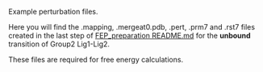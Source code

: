 Example perturbation files.

Here you will find the .mapping, .mergeat0.pdb, .pert, .prm7 and .rst7 files created in the last step of [FEP_preparation README.md](https://github.com/cole-group/qube_project/blob/master/QuBe-SOMD_paper/FEP_preparation/README.md) for the **unbound** transition of Group2 Lig1-Lig2. 

These files are required for free energy calculations.
